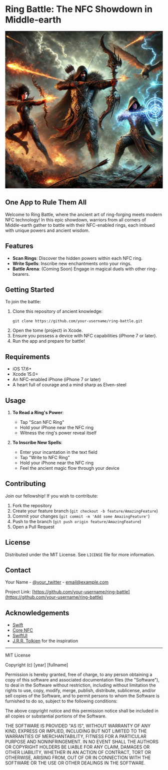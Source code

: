 # Ring Battle: The NFC Showdown in Middle-earth

![Ring Battle Logo](images/ring-battle-logo.webp)

## One App to Rule Them All

Welcome to Ring Battle, where the ancient art of ring-forging meets modern NFC technology! In this epic showdown, warriors from all corners of Middle-earth gather to battle with their NFC-enabled rings, each imbued with unique powers and ancient wisdom.

## Features

- **Scan Rings**: Discover the hidden powers within each NFC ring.
- **Write Spells**: Inscribe new enchantments onto your rings.
- **Battle Arena**: (Coming Soon) Engage in magical duels with other ring-bearers.

## Getting Started

To join the battle:

1. Clone this repository of ancient knowledge:
   ```
   git clone https://github.com/your-username/ring-battle.git
   ```
2. Open the tome (project) in Xcode.
3. Ensure you possess a device with NFC capabilities (iPhone 7 or later).
4. Run the app and prepare for battle!

## Requirements

- iOS 17.6+
- Xcode 15.0+
- An NFC-enabled iPhone (iPhone 7 or later)
- A heart full of courage and a mind sharp as Elven-steel

## Usage

1. **To Read a Ring's Power**:
   - Tap "Scan NFC Ring"
   - Hold your iPhone near the NFC ring
   - Witness the ring's power reveal itself

2. **To Inscribe New Spells**:
   - Enter your incantation in the text field
   - Tap "Write to NFC Ring"
   - Hold your iPhone near the NFC ring
   - Feel the ancient magic flow through your device

## Contributing

Join our fellowship! If you wish to contribute:

1. Fork the repository
2. Create your feature branch (`git checkout -b feature/AmazingFeature`)
3. Commit your changes (`git commit -m 'Add some AmazingFeature'`)
4. Push to the branch (`git push origin feature/AmazingFeature`)
5. Open a Pull Request

## License

Distributed under the MIT License. See `LICENSE` file for more information.

## Contact

Your Name - [@your_twitter](https://twitter.com/your_twitter) - email@example.com

Project Link: [https://github.com/your-username/ring-battle](https://github.com/your-username/ring-battle)

## Acknowledgements

- [Swift](https://swift.org/)
- [Core NFC](https://developer.apple.com/documentation/corenfc)
- [SwiftUI](https://developer.apple.com/xcode/swiftui/)
- [J.R.R. Tolkien](https://www.tolkienestate.com/) for the inspiration

---

MIT License

Copyright (c) [year] [fullname]

Permission is hereby granted, free of charge, to any person obtaining a copy
of this software and associated documentation files (the "Software"), to deal
in the Software without restriction, including without limitation the rights
to use, copy, modify, merge, publish, distribute, sublicense, and/or sell
copies of the Software, and to permit persons to whom the Software is
furnished to do so, subject to the following conditions:

The above copyright notice and this permission notice shall be included in all
copies or substantial portions of the Software.

THE SOFTWARE IS PROVIDED "AS IS", WITHOUT WARRANTY OF ANY KIND, EXPRESS OR
IMPLIED, INCLUDING BUT NOT LIMITED TO THE WARRANTIES OF MERCHANTABILITY,
FITNESS FOR A PARTICULAR PURPOSE AND NONINFRINGEMENT. IN NO EVENT SHALL THE
AUTHORS OR COPYRIGHT HOLDERS BE LIABLE FOR ANY CLAIM, DAMAGES OR OTHER
LIABILITY, WHETHER IN AN ACTION OF CONTRACT, TORT OR OTHERWISE, ARISING FROM,
OUT OF OR IN CONNECTION WITH THE SOFTWARE OR THE USE OR OTHER DEALINGS IN THE
SOFTWARE.
